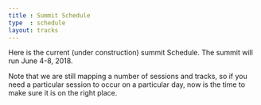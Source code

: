 ```yaml
---
title : Summit Schedule
type  : schedule
layout: tracks
---
```


Here is the current (under construction) summit Schedule.  The summit will run June 4-8, 2018.

Note that we are still mapping a number of sessions and tracks, so if you need
a particular session to occur on a particular day, now is the time to make sure it is on the right place.
